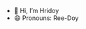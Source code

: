 - 👋 Hi, I’m Hridoy
- 😄 Pronouns: Ree-Doy

<!---
decent-coders/decent-coders is a ✨ special ✨ repository because its `README.md` (this file) appears on your GitHub profile.
You can click the Preview link to take a look at your changes.
--->
